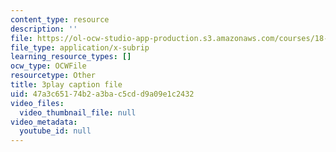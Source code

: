 ```yaml
---
content_type: resource
description: ''
file: https://ol-ocw-studio-app-production.s3.amazonaws.com/courses/18-03sc-differential-equations-fall-2011/47a3c65174b2a3bac5cdd9a09e1c2432_9KbpbBMThTE.srt
file_type: application/x-subrip
learning_resource_types: []
ocw_type: OCWFile
resourcetype: Other
title: 3play caption file
uid: 47a3c651-74b2-a3ba-c5cd-d9a09e1c2432
video_files:
  video_thumbnail_file: null
video_metadata:
  youtube_id: null
---
```

